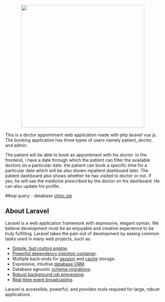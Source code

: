 <p align="center"><img src="https://user-images.githubusercontent.com/85547954/166218291-a69e30fe-adcc-450f-bd80-b8b551bc726b.jpg" width="400"></p>

<p align="center">

This is a doctor appointment web application made with php laravel vue js.  
The booking application has three types of users namely patient, doctor, and admin.

The patient will be able to book an appointment with his doctor. In the frontend, i have a date through which the patient can filter the available doctors on a particular date.  the patient can book a specific time for a particular date which will be also shown inpatient dashboard later.
The patient dashboard also shows whether he has visited to doctor or not. If yes, he will see the medicine prescribed by the doctor on his dashboard. He can also update his profile.
</p>

##sql query - database
[clinic.zip](https://github.com/ofeknissim/doctor/files/8602192/clinic.zip)


## About Laravel

Laravel is a web application framework with expressive, elegant syntax. We believe development must be an enjoyable and creative experience to be truly fulfilling. Laravel takes the pain out of development by easing common tasks used in many web projects, such as:

- [Simple, fast routing engine](https://laravel.com/docs/routing).
- [Powerful dependency injection container](https://laravel.com/docs/container).
- Multiple back-ends for [session](https://laravel.com/docs/session) and [cache](https://laravel.com/docs/cache) storage.
- Expressive, intuitive [database ORM](https://laravel.com/docs/eloquent).
- Database agnostic [schema migrations](https://laravel.com/docs/migrations).
- [Robust background job processing](https://laravel.com/docs/queues).
- [Real-time event broadcasting](https://laravel.com/docs/broadcasting).

Laravel is accessible, powerful, and provides tools required for large, robust applications.

